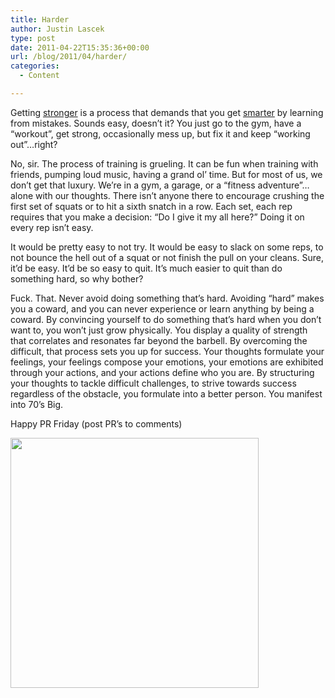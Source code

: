 ```yaml
---
title: Harder
author: Justin Lascek
type: post
date: 2011-04-22T15:35:36+00:00
url: /blog/2011/04/harder/
categories:
  - Content

---
```

Getting [stronger][1] is a process that demands that you get [smarter][2] by learning from mistakes. Sounds easy, doesn&#8217;t it? You just go to the gym, have a &#8220;workout&#8221;, get strong, occasionally mess up, but fix it and keep &#8220;working out&#8221;&#8230;right?
  

  
No, sir. The process of training is grueling. It can be fun when training with friends, pumping loud music, having a grand ol&#8217; time. But for most of us, we don&#8217;t get that luxury. We&#8217;re in a gym, a garage, or a &#8220;fitness adventure&#8221;&#8230;alone with our thoughts. There isn&#8217;t anyone there to encourage crushing the first set of squats or to hit a sixth snatch in a row. Each set, each rep requires that you make a decision: &#8220;Do I give it my all here?&#8221; Doing it on every rep isn&#8217;t easy.
  

  
It would be pretty easy to not try. It would be easy to slack on some reps, to not bounce the hell out of a squat or not finish the pull on your cleans. Sure, it&#8217;d be easy. It&#8217;d be so easy to quit. It&#8217;s much easier to quit than do something hard, so why bother?
  

  
Fuck. That. Never avoid doing something that&#8217;s hard. Avoiding &#8220;hard&#8221; makes you a coward, and you can never experience or learn anything by being a coward. By convincing yourself to do something that&#8217;s hard when you don&#8217;t want to, you won&#8217;t just grow physically. You display a quality of strength that correlates and resonates far beyond the barbell. By overcoming the difficult, that process sets you up for success. Your thoughts formulate your feelings, your feelings compose your emotions, your emotions are exhibited through your actions, and your actions define who you are. By structuring your thoughts to tackle difficult challenges, to strive towards success regardless of the obstacle, you formulate into a better person. You manifest into 70&#8217;s Big.
  

  
Happy PR Friday (post PR&#8217;s to comments)
  

  
[<img data-attachment-id="4012" data-permalink="/blog/2011/04/harder/theface2/" data-orig-file="/2011/04/theface2.jpg" data-orig-size="704,708" data-comments-opened="1" data-image-meta="{&quot;aperture&quot;:&quot;0&quot;,&quot;credit&quot;:&quot;&quot;,&quot;camera&quot;:&quot;&quot;,&quot;caption&quot;:&quot;&quot;,&quot;created_timestamp&quot;:&quot;0&quot;,&quot;copyright&quot;:&quot;&quot;,&quot;focal_length&quot;:&quot;0&quot;,&quot;iso&quot;:&quot;0&quot;,&quot;shutter_speed&quot;:&quot;0&quot;,&quot;title&quot;:&quot;&quot;}" data-image-title="theface2" data-image-description="" data-medium-file="/2011/04/theface2-397x400.jpg" data-large-file="/2011/04/theface2.jpg" src="/2011/04/theface2-397x400.jpg" alt="" title="theface2" width="397" height="400" class="aligncenter size-medium wp-image-4012" srcset="/2011/04/theface2-397x400.jpg 397w, /2011/04/theface2-150x150.jpg 150w, /2011/04/theface2.jpg 704w" sizes="(max-width: 397px) 100vw, 397px" />][3]

 [1]: /blog/2011/04/stronger/
 [2]: /blog/2011/04/smarter/
 [3]: /2011/04/theface2.jpg
